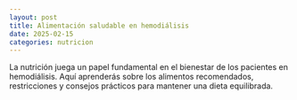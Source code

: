 ```yaml
---
layout: post
title: Alimentación saludable en hemodiálisis
date: 2025-02-15
categories: nutricion
---
```


La nutrición juega un papel fundamental en el bienestar de los pacientes en hemodiálisis. Aquí aprenderás sobre los alimentos recomendados, restricciones y consejos prácticos para mantener una dieta equilibrada.

<!-- Contenido del artículo aquí -->